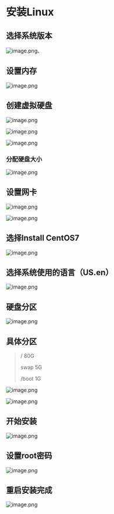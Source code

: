 # 安装Linux

## 选择系统版本

![image.png](./assets/image.png)、

## 设置内存

![image.png](./assets/1647592223677-image.png)

## 创建虚拟硬盘

![image.png](./assets/1647592248098-image.png)

![image.png](./assets/1647592267635-image.png)

![image.png](./assets/1647592302870-image.png)

### 分配硬盘大小

![image.png](./assets/1647592326757-image.png)


## 设置网卡

![image.png](./assets/1647592351738-image.png)

![image.png](./assets/1647592378061-image.png)


## 选择Install CentOS7

![image.png](./assets/1647592535326-image.png)

## 选择系统使用的语言（US.en）

![image.png](./assets/1647592586442-image.png)

## 硬盘分区

![image.png](./assets/1647593006554-image.png)

## 具体分区

> / 80G
>
> swap  5G
>
> /boot 1G

![image.png](./assets/1647592947629-image.png)

![image.png](./assets/1647592985288-image.png)

## 开始安装

![image.png](./assets/1647593044490-image.png)

## 设置root密码

![image.png](./assets/1647593085294-image.png)

## 重启安装完成

![image.png](./assets/1647594886006-image.png)
